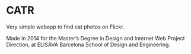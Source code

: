 # CATR

Very simple webapp to find cat photos on Flickr. 

Made in 2014 for the Master’s Degree in Design and Internet Web Project Direction, at ELISAVA Barcelona School of Design and Engineering.

